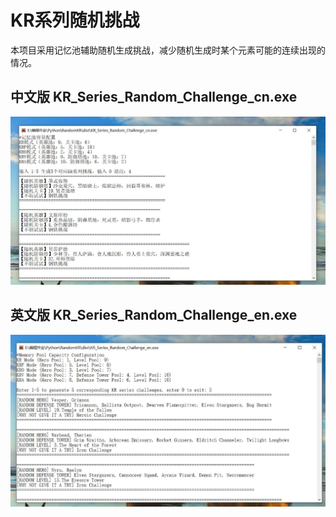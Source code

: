 # KR系列随机挑战
本项目采用记忆池辅助随机生成挑战，减少随机生成时某个元素可能的连续出现的情况。
## 中文版 KR_Series_Random_Challenge_cn.exe
![image](https://github.com/LimitAbsolute/RandomKR/blob/main/pic/1.JPG)
## 英文版 KR_Series_Random_Challenge_en.exe
![image](https://github.com/LimitAbsolute/RandomKR/blob/main/pic/2.JPG)
